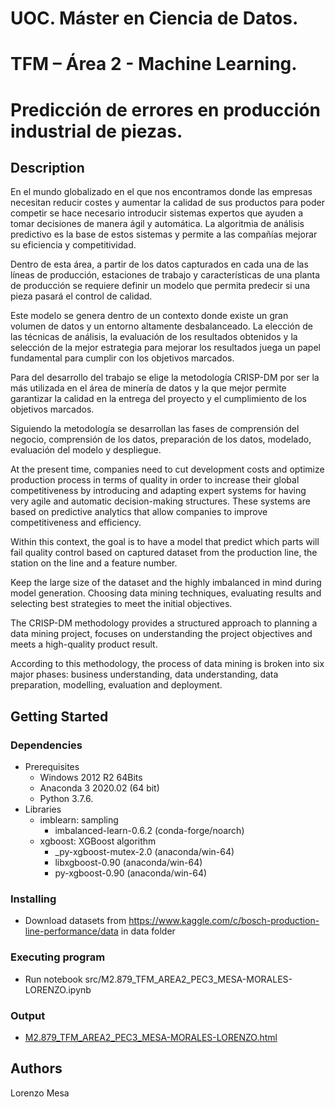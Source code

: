 # UOC. Máster en Ciencia de Datos.

# TFM – Área 2 - Machine Learning.

# Predicción de errores en producción industrial de piezas.

## Description

En el mundo globalizado en el que nos encontramos donde las empresas necesitan reducir costes y aumentar la calidad de sus productos para poder competir se hace necesario introducir sistemas expertos que ayuden a tomar decisiones de manera ágil y automática. La algoritmia de análisis predictivo es la base de estos sistemas y permite a las compañías mejorar su eficiencia y competitividad.

Dentro de esta área, a partir de los datos capturados en cada una de las líneas de producción, estaciones de trabajo y características de una planta de producción se requiere definir un modelo que permita predecir si una pieza pasará el control de calidad.

Este modelo se genera dentro de un contexto donde existe un gran volumen de datos y un entorno altamente desbalanceado. La elección de las técnicas de análisis, la evaluación de los resultados obtenidos y la selección de la mejor estrategia para mejorar los resultados juega un papel fundamental para cumplir con los objetivos marcados.

Para del desarrollo del trabajo se elige la metodología CRISP-DM por ser la más utilizada en el área de minería de datos y la que mejor permite garantizar la calidad en la entrega del proyecto y el cumplimiento de los objetivos marcados.

Siguiendo la metodología se desarrollan las fases de comprensión del negocio, comprensión de los datos, preparación de los datos, modelado, evaluación del modelo y despliegue.



At the present time, companies need to cut development costs and optimize production process in terms of quality in order to increase their global competitiveness by introducing and adapting expert systems for having very agile and automatic decision-making structures. These systems are based on predictive analytics that allow companies to improve competitiveness and efficiency.

Within this context, the goal is to have a model that predict which parts will fail quality control based on captured dataset from the production line, the station on the line and a feature number.

Keep the large size of the dataset and the highly imbalanced in mind during model generation. Choosing data mining techniques, evaluating results and selecting best strategies to meet the initial objectives.

The CRISP-DM methodology provides a structured approach to planning a data mining project, focuses on understanding the project objectives and meets a high-quality product result.

According to this methodology, the process of data mining is broken into six major phases: business understanding, data understanding, data preparation, modelling, evaluation and deployment.


## Getting Started

### Dependencies

* Prerequisites 
  * Windows 2012 R2 64Bits
  * Anaconda 3 2020.02 (64 bit)
  * Python 3.7.6.
* Libraries
  * imblearn: sampling 
    * imbalanced-learn-0.6.2 (conda-forge/noarch)
  * xgboost: XGBoost algorithm
    * _py-xgboost-mutex-2.0 (anaconda/win-64)
    * libxgboost-0.90 (anaconda/win-64)
    * py-xgboost-0.90 (anaconda/win-64) 

### Installing

* Download datasets from https://www.kaggle.com/c/bosch-production-line-performance/data in data folder

### Executing program

* Run notebook src/M2.879_TFM_AREA2_PEC3_MESA-MORALES-LORENZO.ipynb

### Output

* [M2.879_TFM_AREA2_PEC3_MESA-MORALES-LORENZO.html](https://htmlpreview.github.io/?https://github.com/lmesamo/tfm-kaggle-bosch/blob/master/M2.879_TFM_AREA2_PEC3_MESA-MORALES-LORENZO.html)

## Authors

Lorenzo Mesa



